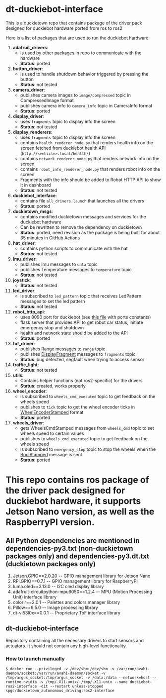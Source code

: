 # dt-duckiebot-interface

This is a duckietown repo that contains package of the driver pack designed for duckiebot hardware ported from ros to ros2

Here is a list of packages that are used to run the duckiebot hardware:
1. **adafruit_drivers**:
    - is used by other packages in repo to communicate with the hardware
    - **Status**: ported
2. **button_driver**:
    - is used to handle shutdown behavior triggered by pressing the button
    - **Status**: not tested
3. **camera_driver**:
    - publishes camera images to `image/compressed` topic in CompressedImage format
    - publishes camera info to `camera_info` topic in CameraInfo format
    - **Status**: ported
4. **display_driver**:
    - uses `fragments` topic to display info the screen
    - **Status**: not tested
5. **display_renderers**:
    - uses `fragments` topic to display info the screen
    - contains `health_renderer_node.py` that renders health info on the screen fetched from duckiebot health API (`http://<vehicle>.local/health/`)
    - contains `network_renderer_node.py` that renders network info on the screen
    - contains `robot_info_renderer_node.py` that renders robot info on the screen
    - Fragments with the info should be added to Robot HTTP API to show it in dashboard
    - **Status**: not tested
6. **duckiebot_interface**:
    - contains file `all_drivers.launch` that launches all the drivers
    - **Status**: ported
7. **duckietown_msgs**:
    - contains modified duckietown messages and services for the duckiebot hardware
    - Can be rewritten to remove the dependency on duckietown
    - **Status**: ported, need revision as the package is being built for about 35 minutes in GitHub Actions
8. **hat_driver**:
    - contains python scripts to communicate with the hat
    - **Status**: not tested
9. **imu_driver**:
    - publishes Imu messages to `data` topic
    - publishes Temperature messages to `temperature` topic
    - **Status**: not tested
10. **joystick**:
    - **Status**: not tested
11. **led_driver**:
    - is subscribed to `led_pattern` topic that receives LedPattern messages to set the led pattern
    - **Status**: not tested
12. **robot_http_api**:
    - uses 8090 port for duckiebot (see [this file](packages/robot_http_api/include/dt_robot_rest_api/constants.py) with ports constants)
    - flask server that provides API to get robot car status, initiate emergency stop and shutdown 
    - health and network state should be added to the API
    - **Status**: ported
13. **tof_driver**:
    - publishes Range messages to `range` topic
    - publishes [DisplayFragment](packages/duckietown_msgs/msg/DisplayFragment.msg) messages to `fragments` topic
    - **Status**: bug detected, segfault when trying to access sensor
14. **traffic_light**:
    - **Status**: not tested
15. **utils**:
    - Contains helper functions (not ros2-specific) for the drivers
    - **Status**: created, works properly
16. **wheel_encoder**:
    - is subscribed to `wheels_cmd_executed` topic to get feedback on the wheels speed
    - publishes to `tick` topic to get the wheel encoder ticks in [WheelEncoderStamped](packages/duckietown_msgs/msg/WheelEncoderStamped.msg) format
    - **Status**: ported
17. **wheels_driver**:
    - gets WheelsCmdStamped messages from `wheels_cmd` topic to set wheels speed to certain values
    - publishes to `wheels_cmd_executed` topic to get feedback on the wheels speed
    - is subscribed to `emergency_stop` topic to stop the wheels when the [BoolStamped](packages/duckietown_msgs/msg/BoolStamped.msg) message is sent
    - **Status:** ported

# This repo contains ros package of the driver pack designed for duckiebot hardware, it supports Jetson Nano version, as well as the RaspberryPI version. 
## All Python dependencies are mentioned in dependencies-py3.txt (non-duckietown packages only) and dependencies-py3.dt.txt (duckietown packages only)

1. Jetson.GPIO==2.0.20                    -- GPIO management library for Jetson Nano
2. RPi.GPIO==0.7.1                        -- GPIO management library for RaspberryPI
3. luma.oled==3.13.0                      -- I2C oled display library
4. adafruit-circuitpython-mpu6050==1.2.4  -- MPU (Motion Processing Unit) interface library
5. colorir==2.0.1                         -- Palettes and colors manager library
6. Pillow==9.5.0                          -- Image processing library
7. dt-vl53l0x==0.0.1                      -- Proprietary ToF interface library

## dt-duckiebot-interface


Repository containing all the necessary drivers to start sensors and actuators.
It should not contain any high-level functionality.


### How to launch manually

```$ docker run --privileged -v /dev/shm:/dev/shm -v /var/run/avahi-daemon/socket:/var/run/avahi-daemon/socket -v /tmp/argus_socket:/tmp/argus_socket -v /data:/data --network=host --runtime nvidia -v /tmp/.X11-unix/:/tmp/.X11-unix --name duckiebot-ros2-interface -dit --restart unless-stopped spgc/duckietown_autonomous_driving:ros2-interface```
